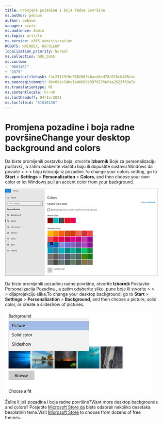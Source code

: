 ```yaml
---
title: Promjena pozadine i boja radne površine
ms.author: pebaum
author: pebaum
manager: scotv
ms.audience: Admin
ms.topic: article
ms.service: o365-administration
ROBOTS: NOINDEX, NOFOLLOW
localization_priority: Normal
ms.collection: Adm_O365
ms.custom:
- "9001451"
- "3475"
ms.openlocfilehash: fbc231f9f0e980286346aed0ed78d928cb405cec
ms.sourcegitcommit: 8bc60ec34bc1e40685e3976576e04a2623f63a7c
ms.translationtype: MT
ms.contentlocale: hr-HR
ms.lasthandoff: 04/15/2021
ms.locfileid: "51818136"
---
```

# <a name="change-your-desktop-background-and-colors"></a><span data-ttu-id="48547-102">Promjena pozadine i boja radne površine</span><span class="sxs-lookup"><span data-stu-id="48547-102">Change your desktop background and colors</span></span>

<span data-ttu-id="48547-103">Da biste promijenili postavku boja, otvorite **Izbornik** Boje za personalizaciju postavki , a zatim odaberite vlastitu boju ili dopustite sustavu Windows da povuče  >    >    >  boju isticanja iz pozadine.</span><span class="sxs-lookup"><span data-stu-id="48547-103">To change your colors setting, go to **Start** > **Settings** > **Personalization** > **Colors**, and then choose your own color or let Windows pull an accent color from your background.</span></span>

![Personalizirajte boje u sustavu Windows.](media/windows-personalization-colors.png)

<span data-ttu-id="48547-105">Da biste promijenili pozadinu radne površine, otvorite **Izbornik** Postavke Personalizacija Pozadina , a zatim odaberite sliku, pune boje ili stvorite  >    >    >  dijaprojekciju slika.</span><span class="sxs-lookup"><span data-stu-id="48547-105">To change your desktop background, go to **Start** > **Settings** > **Personalization** > **Background**, and then choose a picture, solid color, or create a slideshow of pictures.</span></span> 

![Promijenite pozadinu radne površine sustava Windows.](media/windows-desktop-background.png)

<span data-ttu-id="48547-107">Želite li još pozadina i boja radne površine?</span><span class="sxs-lookup"><span data-stu-id="48547-107">Want more desktop backgrounds and colors?</span></span> <span data-ttu-id="48547-108">Posjetite [Microsoft Store da](https://www.microsoft.com/store/collections/windowsthemes) biste odabrali nekoliko desetaka besplatnih tema.</span><span class="sxs-lookup"><span data-stu-id="48547-108">Visit [Microsoft Store](https://www.microsoft.com/store/collections/windowsthemes) to choose from dozens of free themes.</span></span>
